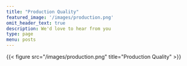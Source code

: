 ```yaml
---
title: "Production Quality"
featured_image: '/images/production.png'
omit_header_text: true
description: We'd love to hear from you
type: page
menu: posts
---
```


{{< figure src="/images/production.png" title="Production Quality" >}}